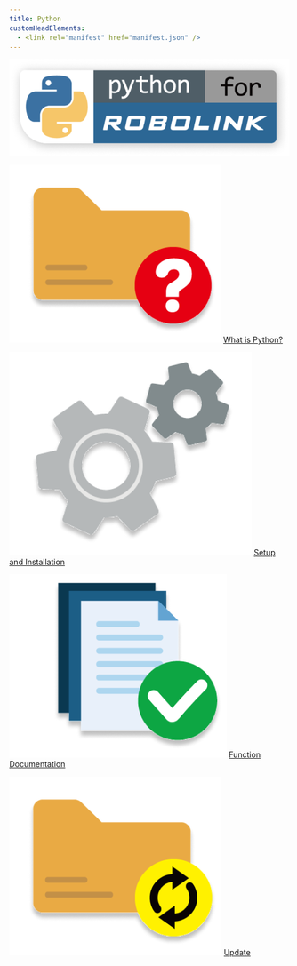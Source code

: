 ```yaml
---
title: Python
customHeadElements:
  - <link rel="manifest" href="manifest.json" />
---
```


<div className='level2_main_image'>

  ![Python_logo](/img/CDE/Python-logo.png)

</div>

<div className='level_image_column'>

  [![What is Python?](/img/CDE/what-is-icon.png)](/docs/CoDroneEDU/Python/page1/)
  [What is Python?](/docs/CoDroneEDU/Python/page1/)  

  [![Setup and Installation](/img/CDE/set-up.png)](/docs/CoDroneEDU/Python/page2/)
  [Setup and Installation](/docs/CoDroneEDU/Python/page2/)

</div>

<div className='level_image_column'>

  [![Function Documentation](/img/CDE/doc-app.png)](/docs/CoDroneEDU/Python/page4/)
  [Function<br />Documentation](/docs/CoDroneEDU/Python/page4/)

  [![Update](/img/CDE/python-update-icon.png)](/docs/CoDroneEDU/Python/page3/)
  [Update](/docs/CoDroneEDU/Python/page3/)

</div>